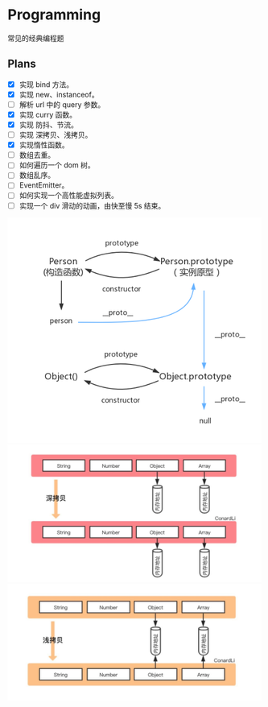 # Programming

常见的经典编程题

## Plans

- [x] 实现 bind 方法。
- [x] 实现 new、instanceof。
- [ ] 解析 url 中的 query 参数。
- [x] 实现 curry 函数。
- [x] 实现 防抖、节流。
- [ ] 实现 深拷贝、浅拷贝。
- [x] 实现惰性函数。
- [ ] 数组去重。
- [ ] 如何遍历一个 dom 树。
- [ ] 数组乱序。
- [ ] EventEmitter。
- [ ] 如何实现一个高性能虚拟列表。
- [ ] 实现一个 div 滑动的动画，由快至慢 5s 结束。

![](../.screenshots/prototype.png?raw=true)
![](../.screenshots/deep_clone.jpeg?raw=true)
![](../.screenshots/shadow_clone.jpeg?raw=true)
